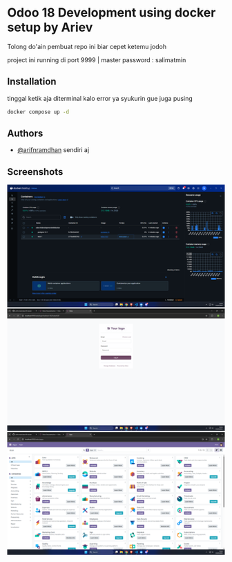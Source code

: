 
# Odoo 18 Development using docker setup by Ariev

Tolong do'ain pembuat repo ini biar cepet ketemu jodoh


project ini running di port 9999 | 
master password : salimatmin


## Installation

tinggal ketik aja diterminal kalo error ya syukurin gue juga pusing

```bash
docker compose up -d
```


## Authors

- [@arifnramdhan](https://github.com/arifnrrmdn) sendiri aj


## Screenshots

![App Screenshot](https://github.com/arifnrrmdn/odoo18-docker/blob/main/Screenshoot/3.png)
![App Screenshot](https://github.com/arifnrrmdn/odoo18-docker/blob/main/Screenshoot/1.png)
![App Screenshot](https://github.com/arifnrrmdn/odoo18-docker/blob/main/Screenshoot/2.png)


